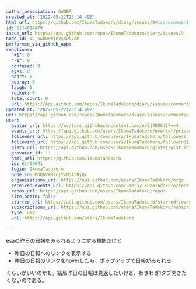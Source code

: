 ```yaml
---
author_association: OWNER
created_at: '2022-05-22T23:14:49Z'
html_url: https://github.com/IkumaTadokoro/diary/issues/9#issuecomment-1134014479
id: 1134014479
issue_url: https://api.github.com/repos/IkumaTadokoro/diary/issues/9
node_id: IC_kwDOHWTPVs5Dl7AP
performed_via_github_app: 
reactions:
  "+1": 0
  "-1": 0
  confused: 0
  eyes: 0
  heart: 0
  hooray: 0
  laugh: 0
  rocket: 0
  total_count: 0
  url: https://api.github.com/repos/IkumaTadokoro/diary/issues/comments/1134014479/reactions
updated_at: '2022-05-22T23:14:49Z'
url: https://api.github.com/repos/IkumaTadokoro/diary/issues/comments/1134014479
user:
  avatar_url: https://avatars.githubusercontent.com/u/61409641?v=4
  events_url: https://api.github.com/users/IkumaTadokoro/events{/privacy}
  followers_url: https://api.github.com/users/IkumaTadokoro/followers
  following_url: https://api.github.com/users/IkumaTadokoro/following{/other_user}
  gists_url: https://api.github.com/users/IkumaTadokoro/gists{/gist_id}
  gravatar_id: ''
  html_url: https://github.com/IkumaTadokoro
  id: 61409641
  login: IkumaTadokoro
  node_id: MDQ6VXNlcjYxNDA5NjQx
  organizations_url: https://api.github.com/users/IkumaTadokoro/orgs
  received_events_url: https://api.github.com/users/IkumaTadokoro/received_events
  repos_url: https://api.github.com/users/IkumaTadokoro/repos
  site_admin: false
  starred_url: https://api.github.com/users/IkumaTadokoro/starred{/owner}{/repo}
  subscriptions_url: https://api.github.com/users/IkumaTadokoro/subscriptions
  type: User
  url: https://api.github.com/users/IkumaTadokoro

---
```

esaの昨日の日報をみられるようにする機能だけど

- 昨日の日報へのリンクを表示する
- 昨日の日報のリンクをhoverしたら、ポップアップで日報がみられる

くらいがいいのかも。結局昨日の日報は見返したいけど、わざわざ1タブ開きたくないのである。
